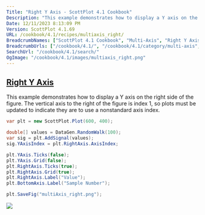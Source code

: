 ```yaml
---
Title: "Right Y Axis - ScottPlot 4.1 Cookbook"
Description: "This example demonstrates how to display a Y axis on the right side of the figure. The vertical axis to the right of the figure is index 1, so plots must be updated to indicate they are to use a nonstandard axis index."
Date: 12/11/2023 8:13:09 PM
Version: ScottPlot 4.1.69
URL: /cookbook/4.1/recipes/multiaxis_right/
BreadcrumbNames: ["ScottPlot 4.1 Cookbook", "Multi-Axis", "Right Y Axis"]
BreadcrumbUrls: ["/cookbook/4.1/", "/cookbook/4.1/category/multi-axis", "/cookbook/4.1/recipes/multiaxis_right/"]
SearchUrl: "/cookbook/4.1/search/"
OgImage: "/cookbook/4.1/images/multiaxis_right.png"
---
```


<h2><a id='right-y-axis' href='/cookbook/4.1/recipes/multiaxis_right/'>Right Y Axis</a></h2>

This example demonstrates how to display a Y axis on the right side of the figure. The vertical axis to the right of the figure is index 1, so plots must be updated to indicate they are to use a nonstandard axis index.

```cs
var plt = new ScottPlot.Plot(600, 400);

double[] values = DataGen.RandomWalk(100);
var sig = plt.AddSignal(values);
sig.YAxisIndex = plt.RightAxis.AxisIndex;

plt.YAxis.Ticks(false);
plt.YAxis.Grid(false);
plt.RightAxis.Ticks(true);
plt.RightAxis.Grid(true);
plt.RightAxis.Label("Value");
plt.BottomAxis.Label("Sample Number");

plt.SaveFig("multiAxis_right.png");
```

<img src='../../images/multiaxis_right.png' class='d-block mx-auto my-5' />


